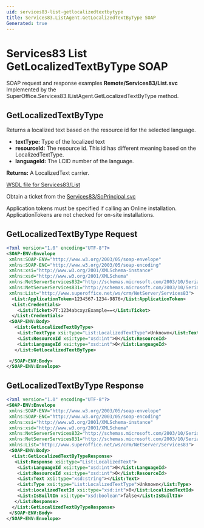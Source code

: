 ```yaml
---
uid: services83-list-getlocalizedtextbytype
title: Services83.ListAgent.GetLocalizedTextByType SOAP
Generated: true
---
```


# Services83 List GetLocalizedTextByType SOAP

SOAP request and response examples **Remote/Services83/List.svc**
Implemented by the <see cref="M:SuperOffice.Services83.IListAgent.GetLocalizedTextByType">SuperOffice.Services83.IListAgent.GetLocalizedTextByType</see> method.

## GetLocalizedTextByType

Returns a localized text based on the resource id for the selected language.

* **textType:** Type of the localized text
* **resourceId:** The resource id. This id has different meaning based on the LocalizedTextType.
* **languageId:** The LCID number of the language.

**Returns:** A LocalizedText carrier.


[WSDL file for Services83/List](../Services83-List.md)

Obtain a ticket from the [Services83/SoPrincipal.svc](../SoPrincipal/SoPrincipal.md)

Application tokens must be specified if calling an Online installation. ApplicationTokens are not checked for on-site installations.

## GetLocalizedTextByType Request

```xml
<?xml version="1.0" encoding="UTF-8"?>
<SOAP-ENV:Envelope
 xmlns:SOAP-ENV="http://www.w3.org/2003/05/soap-envelope"
 xmlns:SOAP-ENC="http://www.w3.org/2003/05/soap-encoding"
 xmlns:xsi="http://www.w3.org/2001/XMLSchema-instance"
 xmlns:xsd="http://www.w3.org/2001/XMLSchema"
 xmlns:NetServerServices832="http://schemas.microsoft.com/2003/10/Serialization/Arrays"
 xmlns:NetServerServices831="http://schemas.microsoft.com/2003/10/Serialization/"
 xmlns:List="http://www.superoffice.net/ws/crm/NetServer/Services83">
  <List:ApplicationToken>1234567-1234-9876</List:ApplicationToken>
  <List:Credentials>
    <List:Ticket>7T:1234abcxyzExample==</List:Ticket>
  </List:Credentials>
 <SOAP-ENV:Body>
   <List:GetLocalizedTextByType>
    <List:TextType xsi:type="List:LocalizedTextType">Unknown</List:TextType>
    <List:ResourceId xsi:type="xsd:int">0</List:ResourceId>
    <List:LanguageId xsi:type="xsd:int">0</List:LanguageId>
   </List:GetLocalizedTextByType>

 </SOAP-ENV:Body>
</SOAP-ENV:Envelope>

```


## GetLocalizedTextByType Response

```xml
<?xml version="1.0" encoding="UTF-8"?>
<SOAP-ENV:Envelope
 xmlns:SOAP-ENV="http://www.w3.org/2003/05/soap-envelope"
 xmlns:SOAP-ENC="http://www.w3.org/2003/05/soap-encoding"
 xmlns:xsi="http://www.w3.org/2001/XMLSchema-instance"
 xmlns:xsd="http://www.w3.org/2001/XMLSchema"
 xmlns:NetServerServices832="http://schemas.microsoft.com/2003/10/Serialization/Arrays"
 xmlns:NetServerServices831="http://schemas.microsoft.com/2003/10/Serialization/"
 xmlns:List="http://www.superoffice.net/ws/crm/NetServer/Services83">
 <SOAP-ENV:Body>
  <List:GetLocalizedTextByTypeResponse>
   <List:Response xsi:type="List:LocalizedText">
    <List:LanguageId xsi:type="xsd:int">0</List:LanguageId>
    <List:ResourceId xsi:type="xsd:int">0</List:ResourceId>
    <List:Text xsi:type="xsd:string"></List:Text>
    <List:Type xsi:type="List:LocalizedTextType">Unknown</List:Type>
    <List:LocalizedTextId xsi:type="xsd:int">0</List:LocalizedTextId>
    <List:IsBuiltIn xsi:type="xsd:boolean">false</List:IsBuiltIn>
   </List:Response>
  </List:GetLocalizedTextByTypeResponse>
 </SOAP-ENV:Body>
</SOAP-ENV:Envelope>

```


